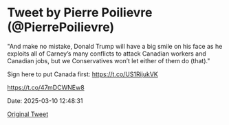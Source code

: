 # Tweet by Pierre Poilievre (@PierrePoilievre)

"And make no mistake, Donald Trump will have a big smile on his face as he exploits all of Carney’s many conflicts to attack Canadian workers and Canadian jobs, but we Conservatives won’t let either of them do (that)."

Sign here to put Canada first: https://t.co/US1RijukVK

https://t.co/47mDCWNEw8

Date: 2025-03-10 12:48:31

[Original Tweet](https://x.com/PierrePoilievre/status/1899079924691927534)
